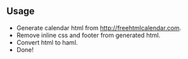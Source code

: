 ## Usage

* Generate calendar html from http://freehtmlcalendar.com.
* Remove inline css and footer from generated html.
* Convert html to haml.
* Done!
